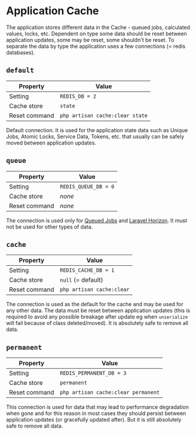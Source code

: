 # Application Cache

The application stores different data in the Cache - queued jobs, calculated values, locks, etc. Dependent on type some data should be reset between application updates, some may be reset, some shouldn't be reset. To separate the data by type the application uses a few connections (= redis databases).

## `default`

| Property      | Value                           |
|---------------|---------------------------------|
| Setting       | `REDIS_DB = 2`                  |
| Cache store   | `state`                         |
| Reset command | `php artisan cache:clear state` |

Default connection. It is used for the application state data such as Unique Jobs, Atomic Locks, Service Data, Tokens, etc. that usually can be safely moved between application updates.


## `queue`

| Property      | Value                |
|---------------|----------------------|
| Setting       | `REDIS_QUEUE_DB = 0` |
| Cache store   | _none_               |
| Reset command | _none_               |

The connection is used only for [Queued Jobs](https://laravel.com/docs/9.x/queues) and [Laravel Horizon](https://laravel.com/docs/horizon). It must not be used for other types of data.


## `cache`

| Property      | Value                     |
|---------------|---------------------------|
| Setting       | `REDIS_CACHE_DB = 1`      |
| Cache store   | `null` (= default)        |
| Reset command | `php artisan cache:clear` |

The connection is used as the default for the cache and may be used for any other data. The data must be reset between application updates (this is required to avoid any possible breakage after update eg when `unserialize` will fail because of class deleted/moved). It is absolutely safe to remove all data.


## `permanent`

| Property      | Value                               |
|---------------|-------------------------------------|
| Setting       | `REDIS_PERMANENT_DB = 3`            |
| Cache store   | `permanent`                         |
| Reset command | `php artisan cache:clear permanent` |

This connection is used for data that may lead to performance degradation when gone and for this reason in most cases they should persist between application updates (or gracefully updated after). But it is still absolutely safe to remove all data.
